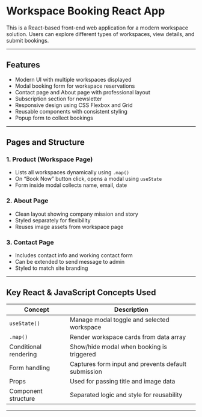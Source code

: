# Workspace Booking React App

This is a React-based front-end web application for a modern workspace solution. Users can explore different types of workspaces, view details, and submit bookings.

---

##  Features

- Modern UI with multiple workspaces displayed
- Modal booking form for workspace reservations
- Contact page and About page with professional layout
- Subscription section for newsletter
- Responsive design using CSS Flexbox and Grid
- Reusable components with consistent styling
- Popup form to collect bookings


---

##  Pages and Structure


### 1. **Product (Workspace Page)**

- Lists all workspaces dynamically using `.map()`
- On “Book Now” button click, opens a modal using `useState`
- Form inside modal collects name, email, date


### 2. **About Page**

- Clean layout showing company mission and story
- Styled separately for flexibility
- Reuses image assets from workspace page

### 3. **Contact Page**

- Includes contact info and working contact form
- Can be extended to send message to admin
- Styled to match site branding

---

##  Key React & JavaScript Concepts Used

| Concept         | Description |
|----------------|-------------|
| `useState()`    | Manage modal toggle and selected workspace |
| `.map()`        | Render workspace cards from data array |
| Conditional rendering | Show/hide modal when booking is triggered |
| Form handling   | Captures form input and prevents default submission |
| Props           | Used for passing title and image data |
| Component structure | Separated logic and style for reusability |

---


